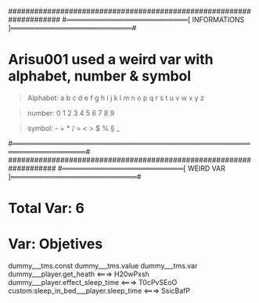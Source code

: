 ####################################################################
#═════════════════════════[ INFORMATIONS ]═════════════════════════#


# Arisu001 used a weird var with alphabet, number & symbol #

> Alphabet: a b c d e f g h i j k l m n o p q r s t u v w x y z

> number: 0 1 2 3 4 5 6 7 8 9

> symbol: - + * / = < > $ % § _


#═════════════════════════════════════════════════════════════════#
###################################################################
#═════════════════════════[ WEIRD VAR ]══════════════════════════#

# Total Var: 6

# Var: Objetives
dummy___tms.const
dummy___tms.value
dummy___tms.var
dummy___player.get_heath <===> H20wPxsh
dummy___player.effect_sleep_time <===> T0cPvSEoO
custom:sleep_in_bed___player.sleep_time <===> SsicBafP
